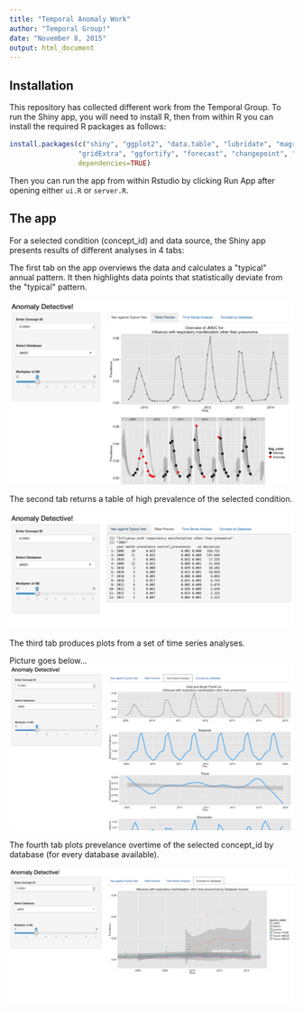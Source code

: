 ```yaml
---
title: "Temporal Anomaly Work"
author: "Temporal Group!"
date: "November 8, 2015"
output: html_document
---
```


## Installation


This repository has collected different work from the Temporal Group. To run the Shiny app, you will need to install R, then from within R you can install the required R packages as 
follows: 

```r
install.packages(c("shiny", "ggplot2", "data.table", "lubridate", "magrittr", 
                 "gridExtra", "ggfortify", "forecast", "changepoint", "strucchange"), 
                 dependencies=TRUE)
```

Then you can run the app from within Rstudio by clicking Run App after opening either 
`ui.R` or `server.R`. 

## The app

For a selected condition (concept_id) and data source, the Shiny app presents results of different analyses in 4 tabs:

The first tab on the app overviews the data and calculates a "typical" annual pattern. It then highlights data points that statistically deviate from the "typical" pattern.

![tab 1](https://github.com/alexperrone/dqcdm-temporal/blob/master/img/screenshot-03.png)

The second tab returns a table of high prevalence of the selected condition.

![tab 2](https://github.com/alexperrone/dqcdm-temporal/blob/master/img/screenshot-04.png)

The third tab produces plots from a set of time series analyses. 

Picture goes below...
![tab 3](https://github.com/alexperrone/dqcdm-temporal/blob/master/img/screenshot-07.png)

The fourth tab plots prevelance overtime of the selected concept_id by database (for every database available).  

![tab 4](https://github.com/alexperrone/dqcdm-temporal/blob/master/img/screenshot-08.png)
